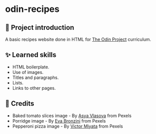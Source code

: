 # odin-recipes

## 📑 Project introduction
A basic recipes website done in HTML for <a href="https://www.theodinproject.com/" target="_blank" rel="noreferrer">The Odin Project</a> curriculum.

## ✨ Learned skills
- HTML boilerplate.
- Use of images.
- Titles and paragraphs.
- Lists.
- Links to other pages.

## 👥 Credits
- Baked tomato slices image - By <a href="https://www.pexels.com/photo/top-view-of-baked-tomatoes-on-a-tray-4887992/" target="_blank" rel="noreferrer">Asya Vlasova</a> from Pexels
- Porridge image - By <a href="https://www.pexels.com/photo/close-up-shot-of-food-in-the-bowl-5733111/" target="_blank" rel="noreferrer">Eva Bronzini</a> from Pexels
- Pepperoni pizza image - By <a href="https://www.pexels.com/photo/pizza-on-brown-wooden-table-3682837/" target="_blank" rel="noreferrer">Victor Miyata</a> from Pexels

